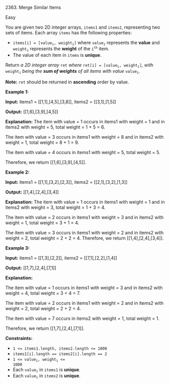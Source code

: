2363\. Merge Similar Items

Easy

You are given two 2D integer arrays, `items1` and `items2`, representing two sets of items. Each array `items` has the following properties:

*   <code>items[i] = [value<sub>i</sub>, weight<sub>i</sub>]</code> where <code>value<sub>i</sub></code> represents the **value** and <code>weight<sub>i</sub></code> represents the **weight** of the <code>i<sup>th</sup></code> item.
*   The value of each item in `items` is **unique**.

Return _a 2D integer array_ `ret` _where_ <code>ret[i] = [value<sub>i</sub>, weight<sub>i</sub>]</code>_,_ _with_ <code>weight<sub>i</sub></code> _being the **sum of weights** of all items with value_ <code>value<sub>i</sub></code>.

**Note:** `ret` should be returned in **ascending** order by value.

**Example 1:**

**Input:** items1 = [[1,1],[4,5],[3,8]], items2 = [[3,1],[1,5]]

**Output:** [[1,6],[3,9],[4,5]]

**Explanation:** 
The item with value = 1 occurs in items1 with weight = 1 and in items2 with weight = 5, total weight = 1 + 5 = 6. 

The item with value = 3 occurs in items1 with weight = 8 and in items2 with weight = 1, total weight = 8 + 1 = 9. 

The item with value = 4 occurs in items1 with weight = 5, total weight = 5. 

Therefore, we return [[1,6],[3,9],[4,5]].

**Example 2:**

**Input:** items1 = [[1,1],[3,2],[2,3]], items2 = [[2,1],[3,2],[1,3]]

**Output:** [[1,4],[2,4],[3,4]]

**Explanation:** 
The item with value = 1 occurs in items1 with weight = 1 and in items2 with weight = 3, total weight = 1 + 3 = 4. 

The item with value = 2 occurs in items1 with weight = 3 and in items2 with weight = 1, total weight = 3 + 1 = 4. 

The item with value = 3 occurs in items1 with weight = 2 and in items2 with weight = 2, total weight = 2 + 2 = 4. Therefore, we return [[1,4],[2,4],[3,4]].

**Example 3:**

**Input:** items1 = [[1,3],[2,2]], items2 = [[7,1],[2,2],[1,4]]

**Output:** [[1,7],[2,4],[7,1]]

**Explanation:** 

The item with value = 1 occurs in items1 with weight = 3 and in items2 with weight = 4, total weight = 3 + 4 = 7. 

The item with value = 2 occurs in items1 with weight = 2 and in items2 with weight = 2, total weight = 2 + 2 = 4. 

The item with value = 7 occurs in items2 with weight = 1, total weight = 1. 

Therefore, we return [[1,7],[2,4],[7,1]].

**Constraints:**

*   `1 <= items1.length, items2.length <= 1000`
*   `items1[i].length == items2[i].length == 2`
*   <code>1 <= value<sub>i</sub>, weight<sub>i</sub> <= 1000</code>
*   Each <code>value<sub>i</sub></code> in `items1` is **unique**.
*   Each <code>value<sub>i</sub></code> in `items2` is **unique**.